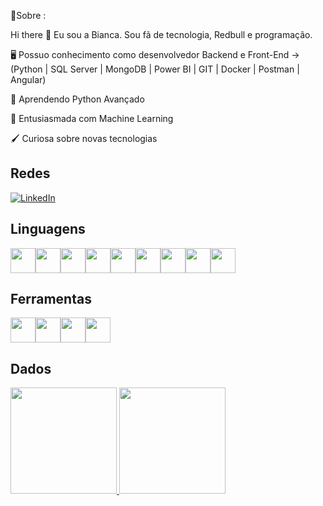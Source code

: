 💫Sobre :

Hi there 👋 Eu sou a Bianca. Sou fã de tecnologia, Redbull e programação.

🖥 Possuo conhecimento como desenvolvedor Backend e Front-End -> (Python | SQL Server | MongoDB | Power BI | GIT | Docker | Postman | Angular)

🐍 Aprendendo Python Avançado

🧠 Entusiasmada com Machine Learning

🖌 Curiosa sobre novas tecnologias

## Redes

[![LinkedIn](https://img.shields.io/badge/LinkedIn-0077B5?style=for-the-badge&logo=linkedin&logoColor=white)](https://www.linkedin.com/in/biancafsena)


## Linguagens

<div style="display: flex; align-items: center;">
  <img loading="lazy" src="https://cdn.jsdelivr.net/gh/devicons/devicon/icons/python/python-original.svg" width="40" height="40"/>
  <img loading="lazy" src="https://cdn.jsdelivr.net/gh/devicons/devicon/icons/sql/sql-original.svg" width="40" height="40"/>
  <img loading="lazy" src="https://cdn.jsdelivr.net/gh/devicons/devicon/icons/mysql/mysql-original-wordmark.svg" width="40" height="40"/>
  <img loading="lazy" src="https://cdn.jsdelivr.net/gh/devicons/devicon/icons/mongodb/mongodb-original.svg" width="40" height="40"/>
  <img loading="lazy" src="https://cdn.jsdelivr.net/gh/devicons/devicon/icons/angularjs/angularjs-original.svg" width="40" height="40"/>
  <img loading="lazy" src="https://cdn.jsdelivr.net/gh/devicons/devicon/icons/csharp/csharp-original.svg" width="40" height="40"/>
  <img loading="lazy" src="https://cdn.jsdelivr.net/gh/devicons/devicon/icons/nodejs/nodejs-original-wordmark.svg" width="40" height="40"/>
  <img loading="lazy" src="https://cdn.jsdelivr.net/gh/devicons/devicon/icons/html5/html5-original.svg" width="40" height="40"/>
  <img loading="lazy" src="https://cdn.jsdelivr.net/gh/devicons/devicon/icons/css3/css3-original.svg" width="40" height="40"/>
</div>


## Ferramentas

<div style="display: flex; align-items: center;">
  <img loading="lazy" src="https://cdn.jsdelivr.net/gh/devicons/devicon/icons/git/git-original.svg" width="40" height="40"/>
  <img loading="lazy" src="https://cdn.jsdelivr.net/gh/devicons/devicon/icons/eclipse/eclipse-original-wordmark.svg" width="40" height="40"/>
  <img loading="lazy" src="https://cdn.jsdelivr.net/gh/devicons/devicon/icons/docker/docker-original.svg" width="40" height="40"/>
  <img loading="lazy" src="https://cdn.jsdelivr.net/gh/devicons/devicon/icons/postman/postman-original.svg" width="40" height="40"/>
</div>



## Dados

<div style="display: flex; align-items: center;">
<a href="https://github.com/biancafsena">
<img loading="lazy" height="170em" src="https://github-readme-stats.vercel.app/api?username=biancafsena&show_icons=true&theme=dracula&include_all_commits=true&count_private=true"/>
<img loading="lazy" height="170em" src="https://github-readme-stats.vercel.app/api/top-langs/?username=biancafsena&layout=compact&langs_count=7&theme=dracula"/>
</div>




